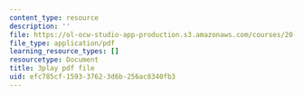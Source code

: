 ```yaml
---
content_type: resource
description: ''
file: https://ol-ocw-studio-app-production.s3.amazonaws.com/courses/20-219-becoming-the-next-bill-nye-writing-and-hosting-the-educational-show-january-iap-2015/efc785cf159337623d6b256ac8340fb3_aHygKFodPKg.pdf
file_type: application/pdf
learning_resource_types: []
resourcetype: Document
title: 3play pdf file
uid: efc785cf-1593-3762-3d6b-256ac8340fb3
---
```

